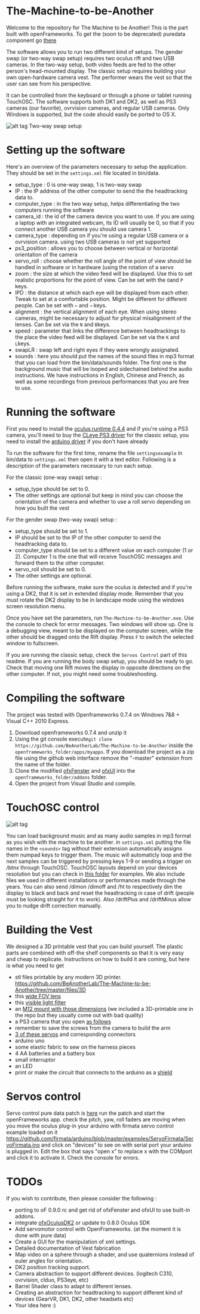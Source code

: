The-Machine-to-be-Another
=========================
Welcome to the repository for The Machine to be Another! This is the part built with openFrameworks. To get the (soon to be deprecated) puredata component go [there](https://github.com/BeAnotherLab/Servos-Control)

The software allows you to run two different kind of setups. The gender swap (or two-way swap setup) requires two oculus rift and two USB cameras. In the two-way setup, both video feeds are fed to the other person's head-mounted display. The classic setup requires building your own open-hardware camera vest. The performer wears the vest so that the user can see from his perspective.

It can be controlled from the keyboard or through a phone or tablet running TouchOSC.
The software supports both DK1 and DK2, as well as PS3 cameras (our favorite), ovrvision cameras, and regular USB cameras.
Only Windows is supported, but the code should easily be ported to OS X.

![alt tag](https://github.com/BeAnotherLab/The-Machine-to-be-Another/blob/master/files/body%20swap%20rider.png?raw=true)
Two-way swap setup

Setting up the software
=========================
Here's an overview of the parameters necessary to setup the application. They should be set in the `settings.xml` file located in bin/data.
  - setup_type : 0 is one-way swap, 1 is two-way swap
  - IP : the IP address of the other computer to send the the headtracking data to.
  - computer_type : in the two way setup, helps differentiating the two computers running the software
  - camera_id : the id of the camera device you want to use. If you are using a laptop with an integrated webcam, its ID will   usually be 0, so that if you connect another USB camera you should use camera 1.
  - camera_type : depending on if you're using a regular USB camera or a ovrvision camera. using two USB cameras is not yet     supported  
  - ps3_position : allows you to choose between vertical or horizontal orientation of the camera
  - servo_roll : choose whether the roll angle of the point of view should be handled in software or in hardware (using the     rotation of a servo  
  - zoom : the size at which the video feed will be displayed. Use this to set realistic proportions for the point of view.     Can be set with the `O`and `P` keys.
  - IPD : the distance at which each eye will be displayed from each other. Tweak to set at a comfortable position. Might be    different for different people. Can be set with `←` and `→` keys.
  - alignment : the vertical alignment of each eye. When using stereo cameras, might be necessary to adjust for physical        misalignment of the lenses. Can be set via the `N` and `B`keys.
  - speed : parameter that links the difference between headtrackings to the place the video feed will be displayed. Can be     set via the `K` and `L`keys.
  - swapLR : swap left and right eyes if they were wrongly assignated.
  - sounds : here you should put the names of the sound files in mp3 format that you can load from the bin/data/sounds         folder. The first one is the background music that will be looped and sidechained behind the audio instructions. We have instructions in English, Chinese and French, as well as some recordings from previous performances that you are free to use.

Running the software
=========================
First you need to install the [oculus runtime 0.4.4](https://developer.oculus.com/downloads/pc/0.4.4-beta/Oculus_Runtime_for_Windows/)
and if you're using a PS3 camera, you'll need to buy the [CLeye PS3 driver](https://codelaboratories.com/downloads/)
for the classic setup, you need to install the [arduino driver](https://www.arduino.cc/en/guide/windows#toc4) if you don't have already


To run the software for the first time, rename the file `settingsexample` in bin/data to `settings.xml` then open it with a text editor.
Following is a description of the parameters necessary to run each setup.

For the classic (one-way swap) setup :
  - setup_type should be set to 0.
  - The other settings are optional but keep in mind you can choose the orientation of the camera and whether to use a roll servo depending on how you built the vest


For the gender swap (two-way swap) setup :
  - setup_type should be set to 1.
  - IP should be set to the IP of the other computer to send the headtracking data to.
  - computer_type should be set to a different value on each computer (1 or 2). Computer 1 is the one that will receive         TouchOSC messages and forward them to the other computer.
  - servo_roll should be set to 0.
  - The other settings are optional.

Before running the software, make sure the oculus is detected and if you're using a DK2, that it is set in extended display mode. Remember that you must rotate the DK2 display to be in landscape mode using the windows screen resolution menu.

Once you have set the parameters, run `The-Machine-to-be-Another.exe`. Use the console to check for error messages.
Two windows will show up. One is a debugging view, meant to be displayed on the computer screen, while the other should be dragged onto the Rift display. Press `F` to switch the selected window to fullscreen.
   
If you are running the classic setup, check the `Servos Control` part of this readme.
If you are running the body swap setup, you should be ready to go. Check that moving one Rift moves the display in opposite directions on the other computer. If not, you might need some troubleshooting.

Compiling the software
=========================
The project was tested with Openframeworks 0.7.4 on Windows 7&8 + Visual C++ 2010 Express.

1. Download openframeworks 0.7.4 and unzip it
2. Using the git console execute```git clone https://github.com/BeAnotherLab/The-Machine-to-be-Another``` inside the ```openframeworks_folder/apps/myapps```. If you download the project as a zip file using the github web interface remove the "-master" extension from the name of the folder.
3. Clone the modified [ofxFenster](https://github.com/ReallyRad/ofxFenster) and [ofxUI](https://github.com/ReallyRad/ofxUI) into the ```openframeworks_folder/addons``` folder. 
4. Open the project from Visual Studio and compile.


TouchOSC control
=========================
![alt tag](https://github.com/BeAnotherLab/The-Machine-to-be-Another/blob/master/files/body%20swap%20controller.png?raw=true)

You can load background music and as many audio samples in mp3 format as you wish with the machine to be another. in `settings.xml` putting the file names in the `<sounds>` tag without their extension automatically assigns them numpad keys to trigger them. The music will automaticly loop and the next samples can be triggered by pressing keys 1-9 or sending a trigger on /btn*x* through TouchOSC.
TouchOSC layouts depend on your devices resolution but you can check in [this folder](https://github.com/BeAnotherLab/The-Machine-to-be-Another/tree/master/files/TouchOSC%20layouts)
for examples.
We also include files we used in different installations or performances made through the years.
You can also send /dimon /dimoff and /ht to respectively dim the display to black and back and reset the headtracking in case of drift (people must be looking straight for it to work). Also /driftPlus and /driftMinus allow you to nudge drift correction manually.

Building the Vest
=========================
We designed a 3D printable vest that you can build yourself. The plastic parts are combined with off-the shelf components so that it is very easy and cheap to replicate. Instructions on how to build it are coming, but here is what you need to get 
- stl files printable by any modern 3D printer. 
https://github.com/BeAnotherLab/The-Machine-to-be-Another/tree/master/files/3D
- this [wide FOV lens](http://peauproductions.com/store/index.php?main_page=product_info&products_id=76)
- this [visible light filter](http://peauproductions.com/store/index.php?main_page=product_info&products_id=44)
- an [M12 mount with those dimensions](http://www.rlx.sk/en/servo-motor/1498-analog-180-micro-servo-arduino-connector-tinkerkit.html) (we included a 3D-printable one in the repo but they usually come out with bad quality) 
- a PS3 camera that you open [as follows](http://www.instructables.com/id/The-EyeWriter/step6/Hack-the-PS3-Eye/)
- remember to save the screws from the camera to build the arm
- [3 of these servos](http://www.servodatabase.com/servo/springrc/sm-s2309s) and corresponding connectors 
- arduino uno
- some elastic fabric to sew on the harness pieces
- 4 AA batteries and a battery box
- small interruptor
- an LED
- print or make the circuit that connects to the arduino as a [shield](https://github.com/BeAnotherLab/The-Machine-to-be-Another/blob/master/files/arduino_shield.zip)

Servos control
========================
Servo control pure data patch is [here](https://github.com/BeAnotherLab/Servos-Control)
run the patch and start the openFrameworks app. check the pitch, yaw, roll faders are moving when you move the oculus
plug-in your arduino with firmata servo control example loaded on it https://github.com/firmata/arduino/blob/master/examples/ServoFirmata/ServoFirmata.ino
and click on "devices" to see on with serial port your arduino is plugged in. Edit the box that says "open x" to replace x with the COMport and click it to activate it. Check the console for errors.


TODOs
========================	
If you wish to contribute, then please consider the following :

- porting to oF 0.9.0 rc and get rid of ofxFenster and ofxUI to use built-in addons.
- integrate [ofxOculusDK2](https://github.com/obviousjim/ofxOculusDK2) or update to 0.8.0 Oculus SDK
- Add servomotor control with OpenFrameworks. (at the moment it is done with pure data)
- Create a GUI for the manipulation of xml settings.
- Detailed documentation of Vest fabrication
- Map video on a sphere through a shader, and use quaternions instead of euler angles for orientation.
- DK2 position tracking support.
- Camera abstraction to support different devices. (logitech C310, ovrvision, clduo, PS3eye, etc)
- Barrel Shader class to adapt to different lenses.
- Creating an abstraction for headtracking to support different kind of devices (GearVR, DK1, DK2, other headsets etc)
- Your idea here :)
